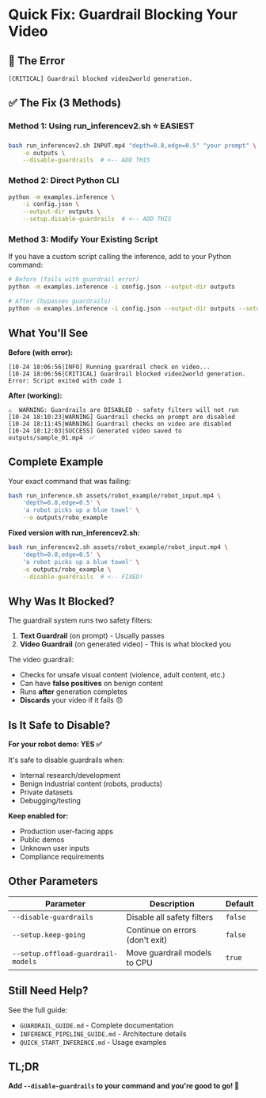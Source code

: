 # Quick Fix: Guardrail Blocking Your Video

## 🚨 The Error

```
[CRITICAL] Guardrail blocked video2world generation.
```

## ✅ The Fix (3 Methods)

### Method 1: Using run_inferencev2.sh ⭐ EASIEST

```bash
bash run_inferencev2.sh INPUT.mp4 "depth=0.8,edge=0.5" "your prompt" \
    -o outputs \
    --disable-guardrails  # <-- ADD THIS
```

### Method 2: Direct Python CLI

```bash
python -m examples.inference \
    -i config.json \
    --output-dir outputs \
    --setup.disable-guardrails  # <-- ADD THIS
```

### Method 3: Modify Your Existing Script

If you have a custom script calling the inference, add to your Python command:

```bash
# Before (fails with guardrail error)
python -m examples.inference -i config.json --output-dir outputs

# After (bypasses guardrails)
python -m examples.inference -i config.json --output-dir outputs --setup.disable-guardrails
```

## What You'll See

**Before (with error):**
```
[10-24 18:06:56|INFO] Running guardrail check on video...
[10-24 18:06:56|CRITICAL] Guardrail blocked video2world generation.
Error: Script exited with code 1
```

**After (working):**
```
⚠️  WARNING: Guardrails are DISABLED - safety filters will not run
[10-24 18:10:23|WARNING] Guardrail checks on prompt are disabled
[10-24 18:11:45|WARNING] Guardrail checks on video are disabled
[10-24 18:12:03|SUCCESS] Generated video saved to outputs/sample_01.mp4  ✅
```

## Complete Example

Your exact command that was failing:

```bash
bash run_inference.sh assets/robot_example/robot_input.mp4 \
    'depth=0.8,edge=0.5' \
    'a robot picks up a blue towel' \
    --o outputs/robo_example
```

**Fixed version with run_inferencev2.sh:**

```bash
bash run_inferencev2.sh assets/robot_example/robot_input.mp4 \
    'depth=0.8,edge=0.5' \
    'a robot picks up a blue towel' \
    -o outputs/robo_example \
    --disable-guardrails  # <-- FIXED!
```

## Why Was It Blocked?

The guardrail system runs two safety filters:

1. **Text Guardrail** (on prompt) - Usually passes
2. **Video Guardrail** (on generated video) - This is what blocked you

The video guardrail:
- Checks for unsafe visual content (violence, adult content, etc.)
- Can have **false positives** on benign content
- Runs **after** generation completes
- **Discards** your video if it fails 😞

## Is It Safe to Disable?

**For your robot demo: YES ✅**

It's safe to disable guardrails when:
- Internal research/development
- Benign industrial content (robots, products)
- Private datasets
- Debugging/testing

**Keep enabled for:**
- Production user-facing apps
- Public demos
- Unknown user inputs
- Compliance requirements

## Other Parameters

| Parameter | Description | Default |
|-----------|-------------|---------|
| `--disable-guardrails` | Disable all safety filters | `false` |
| `--setup.keep-going` | Continue on errors (don't exit) | `false` |
| `--setup.offload-guardrail-models` | Move guardrail models to CPU | `true` |

## Still Need Help?

See the full guide:
- `GUARDRAIL_GUIDE.md` - Complete documentation
- `INFERENCE_PIPELINE_GUIDE.md` - Architecture details
- `QUICK_START_INFERENCE.md` - Usage examples

## TL;DR

**Add `--disable-guardrails` to your command and you're good to go! 🚀**
